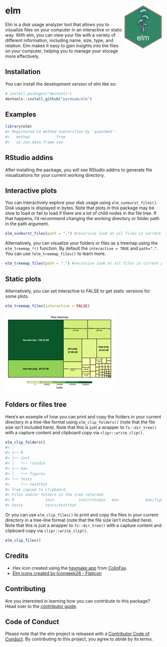 
<!-- README.md is generated from README.Rmd. Please edit that file -->

# elm <img src="man/figures/logo.png" align="right" height="139" />

<!-- badges: start -->
<!-- badges: end -->

Elm is a disk usage analyzer tool that allows you to visualize files on your computer in an interactive or static way. With elm, you can view your file
with a variety of different information, including name, size, type, and
relation. Elm makes it easy to gain insights into the files on your
computer, helping you to manage your storage more effectively.

## Installation

You can install the development version of elm like so:

``` r
# install.packages("devtools")
devtools::install_github("parmsam/elm")
```

## Examples

``` r
library(elm)
#> Registered S3 method overwritten by 'quantmod':
#>   method            from
#>   as.zoo.data.frame zoo
```

## RStudio addins

After installing the package, you will see RStudio addins to generate
file visualizations for your current working directory.

## Interactive plots

You can interactively explore your disk usage using
`elm_sunburst_files()`. Disk usages is displayed in bytes. Note that
plots in this package may be slow to load or fail to load if there are a
lot of child nodes in the file tree. If that happens, I’d recommend
changing the working directory or folder path in the path argument.

``` r
elm_sunburst_files(path = ".") #recursive look at all files in current path
```

Alternatively, you can visualize your folders or files as a treemap
using the `elm_treemap_*()` function. By default the
`interactive = TRUE` and `path="."`. You can use `?elm_treemap_files()`
to learn more.

``` r
elm_treemap_files(path = ".") #recursive look at all files in current path
```

<!-- # elm_treemap_folders(path = ".") #same with folders only instead -->

## Static plots

Alternatively, you can set interactive to FALSE to get static versions
for some plots.

``` r
elm_treemap_files(interactive = FALSE)
```

<img src="man/figures/README-unnamed-chunk-4-1.png" width="350px" />

## Folders or files tree

Here’s an example of how you can print and copy the folders in your
current directory in a tree-like format using `elm_clip_folders()` (note
that the file size isn’t included here). Note that this is just a
wrapper to `fs::dir_tree()` with a capture content and clipboard copy
via `clipr::write_clip()`.

``` r
elm_clip_folders()
#> .
#> ├── R
#> ├── inst
#> │   └── rstudio
#> ├── man
#> │   └── figures
#> └── tests
#>     └── testthat
#> Tree copied to clipboard.
#> Files and/or folders in the tree returned.
#> R              inst           inst/rstudio   man            man/figures    
#> tests          tests/testthat
```

Or you can use `elm_clip_files()` to print and copy the files in your
current directory in a tree-line format (note that the file size isn’t
included here). Note that this is just a wrapper to `fs::dir_tree()`
with a capture content and clipboard copy via `clipr::write_clip()`.

``` r
elm_clip_files()
```

## Credits

- Hex icon created using the [hexmake
  app](https://connect.thinkr.fr/hexmake/) from
  [ColinFay](https://github.com/ColinFay/hexmake).
- <a href="https://www.flaticon.com/free-icons/elm" title="elm icons">Elm
  icons created by Icongeek26 - Flaticon</a>

## Contributing

Are you interested in learning how you can contribute to this package?
Head over to the [contributor guide](CONTRIBUTING.md).

## Code of Conduct

Please note that the elm project is released with a [Contributor Code of
Conduct](https://contributor-covenant.org/version/2/1/CODE_OF_CONDUCT.html).
By contributing to this project, you agree to abide by its terms.
